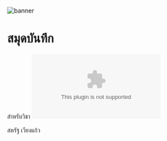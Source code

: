 ![banner](https://picsum.photos/id/45/4592/2576)

# สมุดบันทึก

สำหรับวิชา ![OOP](www.google.com)

สหรัฐ เวียงแก้ว

